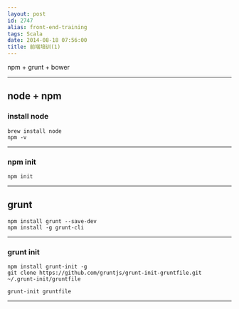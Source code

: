 ```yaml
---
layout: post
id: 2747
alias: front-end-training
tags: Scala
date: 2014-08-18 07:56:00
title: 前端培训(1)
---
```


npm + grunt + bower

----

## node + npm

### install node

    brew install node
    npm -v

----

### npm init

    npm init

----

## grunt

    npm install grunt --save-dev
    npm install -g grunt-cli

----

### grunt init

    npm install grunt-init -g
    git clone https://github.com/gruntjs/grunt-init-gruntfile.git ~/.grunt-init/gruntfile

    grunt-init gruntfile

----